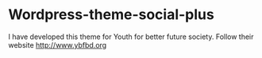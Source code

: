 # Wordpress-theme-social-plus
I have developed this theme for Youth for better future society. Follow their website http://www.ybfbd.org
